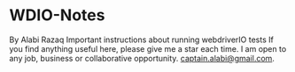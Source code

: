 # WDIO-Notes 
By 
Alabi Razaq
Important instructions about running webdriverIO tests
If you find anything useful here, please give me a star each time. I am open to any job, business or collaborative opportunity. captain.alabi@gmail.com.

